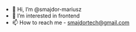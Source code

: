 - 👋 Hi, I’m @smajdor-mariusz
- 👀 I’m interested in frontend
- 📫 How to reach me - smajdortech@gmail.com
